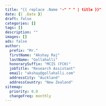 ```yaml
---
title: "{{ replace .Name "-" " " | title }}"
date: {{ .Date }}
draft: false
categories: []
tags: []
description: ""
images: []
ads: false
author:
  prefix: "Mr."
  firstName: "Akshay Raj"
  lastName: "Gollahalli"
  honorarySuffix: "MCIS (FCH)"
  jobTitle: "Research Assistant"
  email: "akshay@gollahalli.com"
  addressCity: "Auckland"
  addressCountry: "New Zealand"
sitemap:
  priority: 0.8
  changeFreq: monthly
---
```

